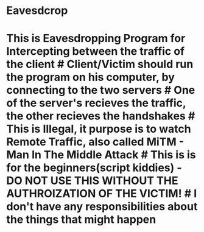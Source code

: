 # Eavesdcrop
# This is Eavesdropping Program for Intercepting between the traffic of the client # Client/Victim should run the program on his computer, by connecting to the two servers  # One of the server's recieves the traffic, the other recieves the handshakes # This is Illegal, it purpose is to watch Remote Traffic, also called MiTM - Man In The Middle Attack # This is is for the beginners(script kiddies) - DO NOT USE THIS WITHOUT THE AUTHROIZATION OF THE VICTIM! # I don't have any responsibilities about the things that might happen
